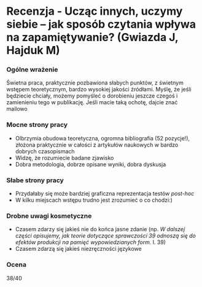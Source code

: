 # Recenzja - Ucząc innych, uczymy siebie – jak sposób czytania wpływa na zapamiętywanie? (Gwiazda J, Hajduk M)

### Ogólne wrażenie

Świetna praca, praktycznie pozbawiona słabych punktów, z świetnym wstępem teoretycznym, bardzo wysokiej jakości źródłami. Myślę, że jeśli będziecie chciały, możemy pomyśleć o dorobieniu jeszcze czegoś i zamienieniu tego w publikację. Jeśli macie taką ochotę, dajcie znać mailowo

### Mocne strony pracy

- Olbrzymia obudowa teoretyczna, ogromna bibliografia (52 pozycje!), złożona praktycznie w całości z artykułów naukowych w bardzo dobrych czasopismach
- Widzę, że rozumiecie badane zjawisko
- Dobra metodologia, dobrze opisane wyniki, dobra dyskusja

### Słabe strony pracy

- Przydałaby się może bardziej graficzna reprezentacja testów _post-hoc_
- W kilku miejscach wstępu trudno jest zrozumieć o co chodzi:)

### Drobne uwagi kosmetyczne

- Czasem zdarzy się jakieś nie do końca jasne zdanie (np. _W dalszej części opisujemy, jak teorie dotyczące sprawczości
39 odnoszą się do efektów produkcji na pamięć wypowiedzianych form._ l. 39)
- Czasem zdarzą się jakieś niezręczności językowe

### Ocena 

38/40
